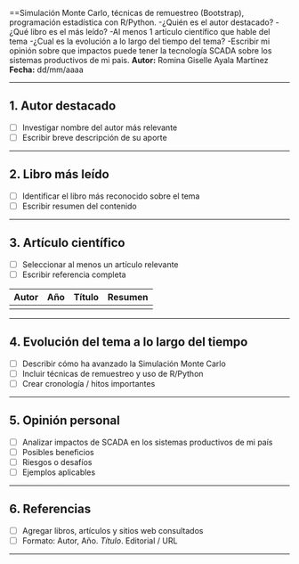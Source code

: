 
==Simulación Monte Carlo, técnicas de
remuestreo (Bootstrap), programación
estadística con R/Python.
-¿Quién es el autor destacado?
-¿Qué libro es el más leído?
-Al menos 1 artículo científico que hable del tema
-¿Cual es la evolución a lo largo del tiempo del tema?
-Escribir mi opinión sobre que impactos puede tener la tecnología SCADA sobre los sistemas productivos de mi pais.
**Autor:** Romina Giselle Ayala Martínez  
**Fecha:** dd/mm/aaaa  

---

## 1. Autor destacado
- [ ] Investigar nombre del autor más relevante
- [ ] Escribir breve descripción de su aporte

---

## 2. Libro más leído
- [ ] Identificar el libro más reconocido sobre el tema
- [ ] Escribir resumen del contenido

---

## 3. Artículo científico
- [ ] Seleccionar al menos un artículo relevante  
- [ ] Escribir referencia completa  

| Autor | Año | Título | Resumen |
|-------|-----|--------|---------|
|       |     |        |         |

---

## 4. Evolución del tema a lo largo del tiempo
- [ ] Describir cómo ha avanzado la Simulación Monte Carlo  
- [ ] Incluir técnicas de remuestreo y uso de R/Python  
- [ ] Crear cronología / hitos importantes  

---

## 5. Opinión personal
- [ ] Analizar impactos de SCADA en los sistemas productivos de mi país  
- [ ] Posibles beneficios  
- [ ] Riesgos o desafíos  
- [ ] Ejemplos aplicables  

---

## 6. Referencias
- [ ] Agregar libros, artículos y sitios web consultados  
- [ ] Formato: Autor, Año. *Título*. Editorial / URL  

---
